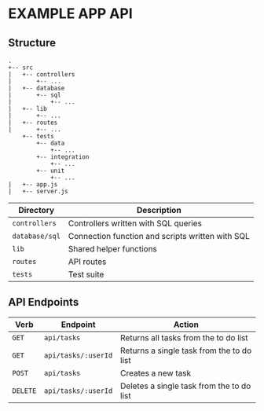 # EXAMPLE APP API

## Structure

```
.
+-- src
|   +-- controllers
|       +-- ...
|   +-- database
|       +-- sql
|           +-- ...
|   +-- lib
|       +-- ...
|   +-- routes
|       +-- ...
    +-- tests
        +-- data
            +-- ...
        +-- integration
            +-- ...
        +-- unit
            +-- ...
|   +-- app.js
|   +-- server.js
```

| Directory | Description |
|----------------|--------------------------------------------------|
| `controllers`  | Controllers written with SQL queries             |
| `database/sql` | Connection function and scripts written with SQL |
| `lib`          | Shared helper functions                          |
| `routes`       | API routes                                       |
| `tests`        | Test suite                                       |

## API Endpoints

| Verb | Endpoint | Action |
|----------|---------------------|-------------------------------------------|
| `GET`    | `api/tasks`         | Returns all tasks from the to do list     |
| `GET`    | `api/tasks/:userId` | Returns a single task from the to do list |
| `POST`   | `api/tasks`         | Creates a new task                        |
| `DELETE` | `api/tasks/:userId` | Deletes a single task from the to do list |
